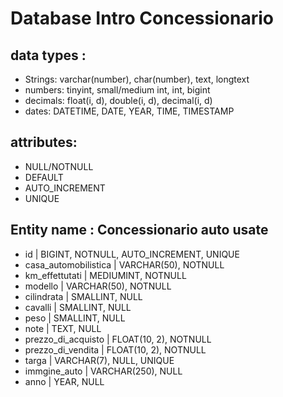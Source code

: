 <!-- Modellizzare la struttura di una tabella per memorizzare tutti i dati riguardanti delle auto usate messe in vendita da un concessionario. -->
#  Database Intro Concessionario 

## data types : 

- Strings: varchar(number), char(number), text, longtext
- numbers: tinyint, small/medium int, int, bigint
- decimals: float(i, d), double(i, d), decimal(i, d)
- dates: DATETIME, DATE, YEAR, TIME, TIMESTAMP

## attributes: 

- NULL/NOTNULL
- DEFAULT
- AUTO_INCREMENT
- UNIQUE

## Entity name : Concessionario auto usate


- id | BIGINT, NOTNULL, AUTO_INCREMENT, UNIQUE
- casa_automobilistica | VARCHAR(50), NOTNULL
- km_effettutati | MEDIUMINT, NOTNULL
- modello |  VARCHAR(50), NOTNULL
- cilindrata | 	SMALLINT, NULL
- cavalli | SMALLINT, NULL
- peso | SMALLINT, NULL
- note | TEXT, NULL
- prezzo_di_acquisto | FLOAT(10, 2), NOTNULL
- prezzo_di_vendita | FLOAT(10, 2), NOTNULL
- targa |  VARCHAR(7), NULL, UNIQUE
- immgine_auto |  VARCHAR(250), NULL
- anno | YEAR, NULL